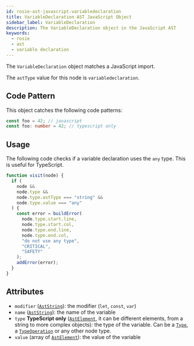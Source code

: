 ```yaml
---
id: rosie-ast-javascript-variabledeclaration
title: VariableDeclaration AST JavaScript Object
sidebar_label: VariableDeclaration
description: The VariableDeclaration object in the JavaScript AST
keywords:
  - rosie
  - ast
  - variable declaration
---
```


The `VariableDeclaration` object matches a JavaScript import.

The `astType` value for this node is `variabledeclaration`.

## Code Pattern

This object catches the following code patterns:

```typescript
const foo = 42; // javascript
const foo: number = 42; // typescript only
```

## Usage

The following code checks if a variable declaration uses the `any` type. This is useful for TypeScript.

```javascript
function visit(node) {
  if (
    node &&
    node.type &&
    node.type.astType === "string" &&
    node.type.value === "any"
  ) {
    const error = buildError(
      node.type.start.line,
      node.type.start.col,
      node.type.end.line,
      node.type.end.col,
      "do not use any type",
      "CRITICAL",
      "SAFETY"
    );
    addError(error);
  }
}
```

## Attributes

- `modifier` ([`AstString`](/docs/rosie/ast/common/rosie-ast-common-aststring)): the modifier (`let`, `const`, `var`)
- `name` ([`AstString`](/docs/rosie/ast/common/rosie-ast-common-aststring)): the name of the variable
- `type` **TypeScript only** ([`AstElement`](/docs/rosie/ast/common/rosie-ast-common-astelement), it can be different elements, from a string to more complex objects): the type of the variable. Can be a [`Type`](/docs/rosie/ast/typescript/rosie-ast-typescript-type), a [`TypeOperation`](/docs/rosie/ast/typescript/rosie-ast-typescript-typeoperation) or any other node type.
- `value` (array of [`AstElement`](/docs/rosie/ast/common/rosie-ast-common-aststring)): the value of the variable
